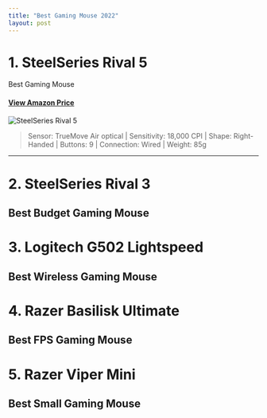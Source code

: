 ```yaml
---
title: "Best Gaming Mouse 2022"
layout: post
---
```

# 1. SteelSeries Rival 5
Best Gaming Mouse
#### [View Amazon Price](https://amzn.to/3RaqFJp)
![SteelSeries Rival 5](https://kainos-img.dgn.lt/photos2_25_119062736/img.jpg)

> Sensor: TrueMove Air optical | Sensitivity: 18,000 CPI | Shape: Right-Handed | Buttons: 9 | Connection: Wired | Weight: 85g
---
# 2. SteelSeries Rival 3
Best Budget Gaming Mouse
---
# 3. Logitech G502 Lightspeed
Best Wireless Gaming Mouse
---
# 4. Razer Basilisk Ultimate
Best FPS Gaming Mouse
---
# 5. Razer Viper Mini
Best Small Gaming Mouse
---
